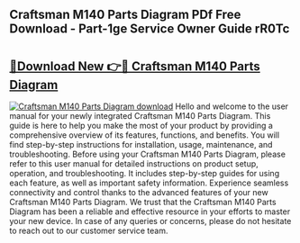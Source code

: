 ## Craftsman M140 Parts Diagram PDf Free Download - Part-1ge Service Owner Guide rR0Tc

# <h2><a href="http://dfou172.blite.top/?on=Craftsman+M140+Parts+Diagram">🔗Download New 👉🔴 Craftsman M140 Parts Diagram</a></h2>

[![Craftsman M140 Parts Diagram download](https://i.imgur.com/lujVjoI.png)](http://dfou172.blite.top/?on=Craftsman+M140+Parts+Diagram)
Hello and welcome to the user manual for your newly integrated Craftsman M140 Parts Diagram. This guide is here to help you make the most of your product by providing a comprehensive overview of its features, functions, and benefits. You will find step-by-step instructions for installation, usage, maintenance, and troubleshooting. Before using your Craftsman M140 Parts Diagram, please refer to this user manual for detailed instructions on product setup, operation, and troubleshooting. It includes step-by-step guides for using each feature, as well as important safety information. Experience seamless connectivity and control thanks to the advanced features of your new Craftsman M140 Parts Diagram. We trust that the Craftsman M140 Parts Diagram has been a reliable and effective resource in your efforts to master your new device. In case of any queries or concerns, please do not hesitate to reach out to our customer service team.
